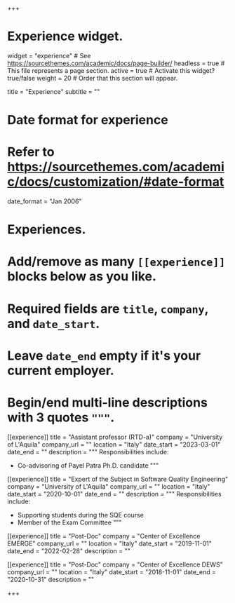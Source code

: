 +++
# Experience widget.
widget = "experience"  # See https://sourcethemes.com/academic/docs/page-builder/
headless = true  # This file represents a page section.
active = true  # Activate this widget? true/false
weight = 20  # Order that this section will appear.

title = "Experience"
subtitle = ""

# Date format for experience
#   Refer to https://sourcethemes.com/academic/docs/customization/#date-format
date_format = "Jan 2006"

# Experiences.
#   Add/remove as many `[[experience]]` blocks below as you like.
#   Required fields are `title`, `company`, and `date_start`.
#   Leave `date_end` empty if it's your current employer.
#   Begin/end multi-line descriptions with 3 quotes `"""`.

[[experience]]
  title = "Assistant professor (RTD-a)"
  company = "University of L'Aquila"
  company_url = ""
  location = "Italy"
  date_start = "2023-03-01"
  date_end = ""
  description = """
  Responsibilities include:

  * Co-advisoring of Payel Patra Ph.D. candidate
  """

[[experience]]
  title = "Expert of the Subject in Software Quality Engineering"
  company = "University of L'Aquila"
  company_url = ""
  location = "Italy"
  date_start = "2020-10-01"
  date_end = ""
  description = """
  Responsibilities include:
  
  * Supporting students during the SQE course
  * Member of the Exam Committee
  """

[[experience]]
  title = "Post-Doc"
  company = "Center of Excellence EMERGE"
  company_url = ""
  location = "Italy"
  date_start = "2019-11-01"
  date_end = "2022-02-28"
  description = ""

[[experience]]
  title = "Post-Doc"
  company = "Center of Excellence DEWS"
  company_url = ""
  location = "Italy"
  date_start = "2018-11-01"
  date_end = "2020-10-31"
  description = ""


+++
